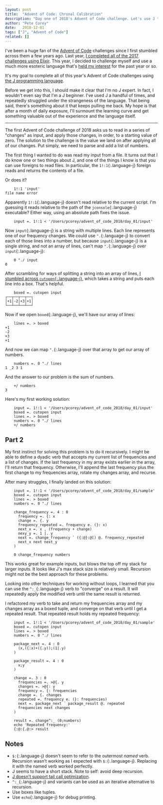 ```yaml
---
layout: post
title:  "Advent of Code: Chronal Calibration"
description: "Day one of 2018's Advent of Code challenge. Let's use J to process a repeating sequence of changes."
author: "Pete Corey"
date:   2018-12-01
tags: ["J", "Advent of Code"]
related: []
---
```


I've been a huge fan of the [Advent of Code](https://adventofcode.com/) challenges since I first stumbled across them a few years ago. Last year, [I completed all of the 2017 challenges using Elixir](https://github.com/pcorey/advent_of_code_2017). This year, I decided to challenge myself and use a much more esoteric language that's [held my interest](/blog/2018/04/16/writing-mandelbrot-factals-with-hooks-and-forks/) for the past year or so. 

It's my goal to complete all of this year's Advent of Code challenges using [the J programming language](http://jsoftware.com/).

Before we get into this, I should make it clear that I'm no J expert. In fact, I wouldn't even say that I'm a J beginner. I've used J a handful of times, and repeatedly struggled under the strangeness of the language. That being said, there's something about it that keeps pulling me back. My hope is that after a month of daily exposure, I'll surmount the learning curve and get something valuable out of the experience and the language itself.

----

The first Advent of Code challenge of 2018 asks us to read in a series of "changes" as input, and apply those changes, in order, to a starting value of zero. The solution to the challenge is the value we land on after applying all of our changes. Put simply, we need to parse and add a list of numbers.

The first thing I wanted to do was read my input from a file. It turns out that I do know one or two things about J, and one of the things I know is that you can use foreigns to read files. In particular, the `1!:1`{:.language-j} foreign reads and returns the contents of a file.

Or does it?

<pre class='language-j'><code class='language-j'>    1!:1 'input'
file name error
</code></pre>

Apparently `1!:1`{:.language-j} doesn't read relative to the current script. I'm guessing it reads relative to the path of the `jconsole`{:.language-j} executable? Either way, using an absolute path fixes the issue.

<pre class='language-j'><code class='language-j'>    input =. 1!:1 < '/Users/pcorey/advent_of_code_2018/day_01/input'
</code></pre>

Now `input`{:.language-j} is a string with multiple lines. Each line represents one of our frequency changes. We could use `".`{:.language-j} to convert each of those lines into a number, but because `input`{:.language-j} is a single string, and not an array of lines, can't map `".`{:.language-j} over `input`{:.language-j}:

<pre class='language-j'><code class='language-j'>    0 "./ input
0
</code></pre>

After scrambling for ways of splitting a string into an array of lines, [I stumbled across `cutopen`{:.language-j}](http://www.jsoftware.com/help/primer/files.htm), which takes a string and puts each line into a box. That's helpful.

<pre class='language-j'><code class='language-j'>    boxed =. cutopen input
┌──┬──┬──┬──┐
│+1│-2│+3│+1│
└──┴──┴──┴──┘
</code></pre>

Now if we open `boxed`{:.language-j}, we'll have our array of lines:

<pre class='language-j'><code class='language-j'>    lines =. > boxed
+1
-2
+3
+1
</code></pre>

And now we can map `".`{:.language-j} over that array to get our array of numbers.

<pre class='language-j'><code class='language-j'>    numbers =. 0 "./ lines
1 _2 3 1
</code></pre>

And the answer to our problem is the sum of numbers.

<pre class='language-j'><code class='language-j'>    +/ numbers
3
</code></pre>

Here's my first working solution:

<pre class='language-j'><code class='language-j'>    input =. 1!:1 < '/Users/pcorey/advent_of_code_2018/day_01/input'
    boxed =. cutopen input
    lines =. > boxed
    numbers =. 0 "./ lines
    +/ numbers
</code></pre>

## Part 2

My first instinct for solving this problem is to do it recursively. I might be able to define a dyadic verb that accepts my current list of frequencies and a list of changes. If the last frequency in my array exists earlier in the array, I'll return that frequency. Otherwise, I'll append the last frequency plus the first change to my frequencies array, rotate my changes array, and recurse.

After many struggles, I finally landed on this solution:

<pre class='language-j'><code class='language-j'>    input =. 1!:1 < '/Users/pcorey/advent_of_code_2018/day_01/sample'
    boxed =. cutopen input
    lines =. > boxed
    numbers =. 0 "./ lines

    change_frequency =. 4 : 0
      frequency =. {: x
      change =. {. y
      frequency_repeated =. frequency e. (}: x)
      next_x =. x , (frequency + change)
      nexy_y =. 1 |. y
      next =. change_frequency ` ({:@}:@[) @. frequency_repeated
      next_x next next_y
    )

    0 change_frequency numbers
</code></pre>

This works great for example inputs, but blows the top off my stack for larger inputs. It looks like J's max stack size is relatively small. Recursion might not be the best approach for these problems.

Looking into other techniques for working without loops, I learned that you can use the `^:_`{:.language-j} verb to "converge" on a result. It will repeatedly apply the modified verb until the same result is returned.

I refactored my verb to take and return my frequencies array and my changes array as a boxed tuple, and converge on that verb until I get a repeated result. That repeated result holds my repeated frequency:

<pre class='language-j'><code class='language-j'>    input =. 1!:1 < '/Users/pcorey/advent_of_code_2018/day_01/sample'
    boxed =. cutopen input
    lines =. > boxed
    numbers =. 0 "./ lines

    package_next =. 4 : 0
      (x,({:x)+({.y));(1|.y)
    )

    package_result =. 4 : 0
      x;y
    )

    change =. 3 : 0
      frequencies =. >@{. y
      changes =. >@{: y
      frequency =. {: frequencies
      change =. {. changes
      repeated =. frequency e. (}: frequencies)
      next =. package_next ` package_result @. repeated
      frequencies next changes
    )

    result =. change^:_ (0;numbers)
    echo 'Repeated frequency:'
    {:@:{.@:> result
</code></pre>

## Notes

- `$:`{:.language-j} doesn't seem to refer to the outermost *named* verb. Recursion wasn't working as I expected with `$:`{:.language-j}. Replacing it with the named verb worked perfectly.
- J seems to have a short stack. Note to self: avoid deep recursion.
- [J doesn't support tail call optimization](http://jsoftware.2058.n7.nabble.com/tail-recursion-TCO-td22820.html).
- `^:_`{:.language-j} and variants can be used as an iterative alternative to recursion.
- Use boxes like tuples.
- Use `echo`{:.language-j} for debug printing.
